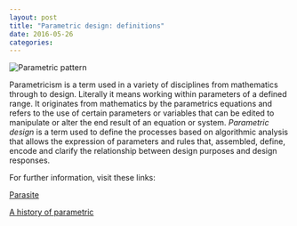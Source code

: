 ```yaml
---
layout: post
title: "Parametric design: definitions"
date: 2016-05-26
categories:
---
```


![Parametric pattern](https://diegobonadiman.github.io/images/127_pattern01.jpg)

Parametricism is a term used in a variety of disciplines from mathematics through to design. Literally it means working within parameters of a defined range. It originates from mathematics by the parametrics equations and refers to the use of certain parameters or variables that can be edited to manipulate or alter the end result of an equation or system. _Parametric design_ is a term used to define the processes based on algorithmic analysis that allows the expression of parameters and rules that, assembled, define, encode and clarify the relationship between design purposes and design responses.

For further information, visit these links:

[Parasite](http://parasite.usc.edu/?p=443)

[A history of parametric](http://www.danieldavis.com/a-history-of-parametric/)


